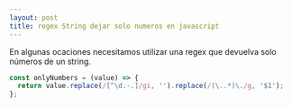 ```yaml
---
layout: post
title: regex String dejar solo numeros en javascript
---
```


En algunas ocaciones necesitamos utilizar una regex que devuelva solo números de un string.


```javascript  
const onlyNumbers = (value) => {
  return value.replace(/[^\d.-.]/gi, '').replace(/(\..*)\./g, '$1');
};
```
